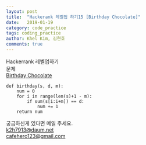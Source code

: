 ```yaml
---
layout: post
title:  "Hackerank 레벨업 하기15 [Birthday Chocolate]"
date:   2019-01-19
category: code_practice
tags: coding_practice
author: Khel Kim, 김현호
comments: true
---
```


Hackerrank 레벨업하기  
문제  
[Birthday Chocolate](https://www.hackerrank.com/challenges/the-birthday-bar/problem)

~~~
def birthday(s, d, m):
    num = 0
    for i in range(len(s)+1 - m):
        if sum(s[i:i+m]) == d:
            num += 1
    return num
~~~

궁금하신게 있다면 메일 주세요.  
k2h7913@daum.net  
cafehero123@gmail.com
